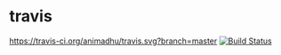 # travis
https://travis-ci.org/animadhu/travis.svg?branch=master
[![Build Status](https://travis-ci.org/animadhu/travis.svg?branch=master)](https://travis-ci.org/animadhu/travis)
